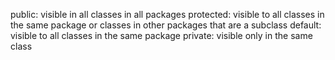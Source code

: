 public: visible in all classes in all packages
protected: visible to all classes in the same package or classes in other packages that are a subclass
default: visible to all classes in the same package 
private: visible only in the same class